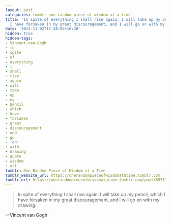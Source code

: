 ```yaml
---
layout: post
categories: tumblr one-random-piece-of-wisdom-at-a-time
title: 'In spite of everything I shall rise again: I will take up my pencil, which
  I have forsaken in my great discouragement, and I will go on with my drawing.'
date: '2013-11-02T17:38:05+10:30'
hidden: true
hidden-tags:
- Vincent-van-Gogh
- in
- spite
- of
- everything
- i
- shall
- rise
- again
- will
- take
- up
- my
- pencil
- which
- have
- forsaken
- great
- discouragement
- and
- go
- 'on'
- with
- drawing
- quote
- wisdom
- art
tumblr: One Random Piece of Wisdom at a Time
tumblr_website_url: https://onerandompieceofwisdomatatime.tumblr.com
tumblr_url: https://onerandompieceofwisdomatatime.tumblr.com/post/65767750641/in-spite-of-everything-i-shall-rise-again-i-will
---
```

> In spite of everything I shall rise again: I will take up my pencil, which I have forsaken in my great discouragement, and I will go on with my drawing.

—Vincent van Gogh
